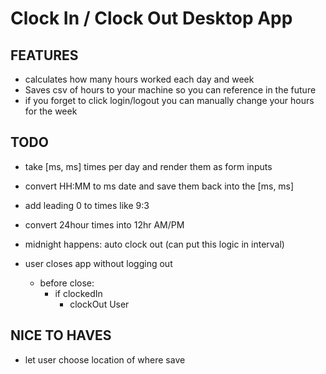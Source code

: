 # Clock In / Clock Out Desktop App

## FEATURES
- calculates how many hours worked each day and week
- Saves csv of hours to your machine so you can reference in the future
- if you forget to click login/logout you can manually change your hours for the week


## TODO
  - take [ms, ms] times per day and render them as form inputs
  - convert HH:MM to ms date and save them back into the [ms, ms]
  - add leading 0 to times like 9:3
  - convert 24hour times into 12hr AM/PM

  - midnight happens: auto clock out (can put this logic in interval)
  - user closes app without logging out
    - before close:
      - if clockedIn
        - clockOut User

## NICE TO HAVES
  - let user choose location of where save






